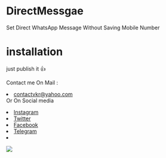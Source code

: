 # DirectMessgae
Set Direct WhatsApp Message Without Saving Mobile Number

# installation
just publish it 👍


Contact me On Mail      :  <li>contactvkr@yahoo.com   </li> 
Or On Social media 
  <li>
<a href="https://instagram.com/theofficialvkr"> 
Instagram </a>
 </li> <li>
<a href="https://twitter.com/theofficialvkr"> 
Twitter </a> </li> <li>
  <a href="https://facebook.com/theofficialvkr"> 
Facebook </a> </li> <li>
  <a href="https://t.me/theofficialvkr"> 
Telegram  </a> </li> <li>


<a href="https://www.buymeacoffee.com/theofficialvkr"><img src="https://img.buymeacoffee.com/button-api/?text=Buy me a coffee&emoji=&slug=theofficialvkr&button_colour=BD5FFF&font_colour=ffffff&font_family=Cookie&outline_colour=000000&coffee_colour=FFDD00"></a>
</li> 
